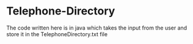 # Telephone-Directory
The code written here is in java which takes the input from the user and store it in the TelephoneDirectory.txt file
